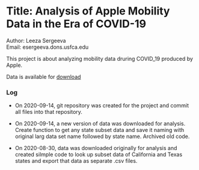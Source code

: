 # Title: Analysis of Apple Mobility Data in the Era of COVID-19

Author: Leeza Sergeeva  
Email: esergeeva.dons.usfca.edu


This project is about analyzing mobility data druring COVID_19 produced by Apple.

Data is available for [download](https://covid19.apple.com/mobility)


### Log

* On 2020-09-14, git repository was created for the project and commit all files into that repository.

* On 2020-09-14, a new version of data was downloaded for analysis. Create function to get any state subset data and save it naming with original larg data set name followed by state name. Archived old code. 

* On 2020-08-30, data was downloaded originally for analysis and created silmple code to look up subset data of California and Texas states and export that data as separate .csv files.

